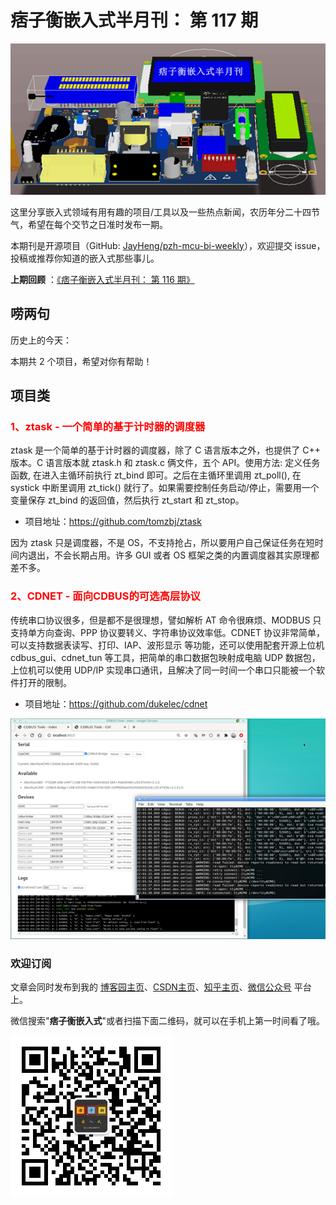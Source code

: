 # 痞子衡嵌入式半月刊： 第 117 期

![](https://raw.githubusercontent.com/JayHeng/pzh-mcu-bi-weekly/master/pics/pzh_mcu_bi_weekly.PNG)

这里分享嵌入式领域有用有趣的项目/工具以及一些热点新闻，农历年分二十四节气，希望在每个交节之日准时发布一期。

本期刊是开源项目（GitHub: [JayHeng/pzh-mcu-bi-weekly](https://github.com/JayHeng/pzh-mcu-bi-weekly)），欢迎提交 issue，投稿或推荐你知道的嵌入式那些事儿。

**上期回顾** ：[《痞子衡嵌入式半月刊： 第 116 期》](https://www.cnblogs.com/henjay724/p/18666052)

## 唠两句

历史上的今天：

本期共 2 个项目，希望对你有帮助！

## 项目类

### <font color="red">1、ztask - 一个简单的基于计时器的调度器</font>

ztask 是一个简单的基于计时器的调度器，除了 C 语言版本之外，也提供了 C++ 版本。C 语言版本就 ztask.h 和 ztask.c 俩文件，五个 API。使用方法: 定义任务函数, 在进入主循环前执行 zt_bind 即可。之后在主循环里调用 zt_poll(), 在 systick 中断里调用 zt_tick() 就行了。如果需要控制任务启动/停止，需要用一个变量保存 zt_bind 的返回值，然后执行 zt_start 和 zt_stop。

 * 项目地址：https://github.com/tomzbj/ztask

因为 ztask 只是调度器，不是 OS，不支持抢占，所以要用户自己保证任务在短时间内退出，不会长期占用。许多 GUI 或者 OS 框架之类的内置调度器其实原理都差不多。

### <font color="red">2、CDNET - 面向CDBUS的可选高层协议</font>

传统串口协议很多，但是都不是很理想，譬如解析 AT 命令很麻烦、MODBUS 只支持单方向查询、PPP 协议要转义、字符串协议效率低。CDNET 协议非常简单，可以支持数据表读写、打印、IAP、波形显示 等功能，还可以使用配套开源上位机 cdbus_gui、cdnet_tun 等工具，把简单的串口数据包映射成电脑 UDP 数据包，上位机可以使用 UDP/IP 实现串口通讯，且解决了同一时间一个串口只能被一个软件打开的限制。

 * 项目地址：https://github.com/dukelec/cdnet

![](https://raw.githubusercontent.com/JayHeng/pzh-mcu-bi-weekly/master/pics/issue-117/CDNET.png)

### 欢迎订阅

文章会同时发布到我的 [博客园主页](https://www.cnblogs.com/henjay724/)、[CSDN主页](https://blog.csdn.net/henjay724)、[知乎主页](https://www.zhihu.com/people/henjay724)、[微信公众号](http://weixin.sogou.com/weixin?type=1&query=痞子衡嵌入式) 平台上。

微信搜索"__痞子衡嵌入式__"或者扫描下面二维码，就可以在手机上第一时间看了哦。

![](https://raw.githubusercontent.com/JayHeng/pzhmcu-picture/master/wechat/pzhMcu_qrcode_258x258.jpg)

